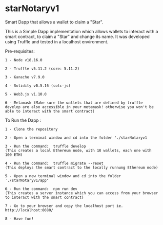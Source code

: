 # starNotaryv1
Smart Dapp that allows a wallet to claim a "Star".

This is a Simple Dapp implementation which allows wallets to interact with a smart contract, to claim a "Star" and change its name.
It was developed using Truffle and tested in a localhost environment.



  Pre-requisites:
   
    1 - Node v18.16.0
    
    2 - Truffle v5.11.2 (core: 5.11.2)

    3 - Ganache v7.9.0

    4 - Solidity v0.5.16 (solc-js)

    5 - Web3.js v1.10.0

    6 - Metamask (Make sure the wallets that are defined by truffle develop are also accessible in your metamask! otherwise you won't be able to interact with the smart contract)

  To Run the Dapp :

    1 - Clone the repository

    2 - Open a terminal window and cd into the folder './starNotaryv1
    
    3 - Run the command:  truffle develop                               (This creates a local Ethereum node, with 10 wallets, each one with 100 ETH)

    4 - Run the command:  truffle migrate --reset                       (This deploys the smart contract to the locally runnung Ethereum node)

    5 - Open a new terminal window and cd into the folder './starNotaryv1/app'

    6 - Run the command:  npm run dev                                   (This creates a server instance which you can access from your browser to interact with the smart contract)

    7 - Go to your browser and copy the localhost port ie. http://localhost:8080/

    8 - Have fun!

  

    
